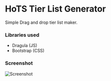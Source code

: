 # HoTS Tier List Generator

Simple Drag and drop tier list maker.


### Libraries used

* Dragula (JS)
* Bootstrap (CSS)


### Screenshot

![Screenshot](http://i.imgur.com/5g3xmlg.jpg)